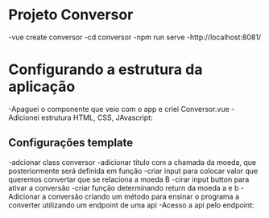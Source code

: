 # Projeto Conversor
 
 -vue create conversor
 -cd conversor
 -npm run serve
 -http://localhost:8081/

 # Configurando a estrutura da aplicação
 -Apaguei o componente que veio com o app e criei Conversor.vue
 -Adicionei estrutura HTML, CSS, JAvascript:

 <template>

</template>

<script>
  export default {

  }

</script>

<style scoped>

</style>

## Configurações template
-adcionar class conversor
-adicionar titulo com a chamada da moeda, que posteriormente será definida em função
-criar input para colocar valor que queremos convertar que se relaciona a moeda B
-cirar input button para ativar a conversão
-criar função determinando return da moeda a e b 
-Adicionar a conversão criando um método para ensinar o programa a converter utilizando um endpoint 
de uma api
-Acesso a api pelo endpoint:



